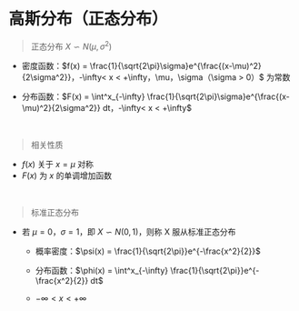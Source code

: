 &emsp;
# 高斯分布（正态分布）

>正态分布 $X \backsim N(\mu, \sigma^2)$

- 密度函数：$f(x) = \frac{1}{\sqrt{2\pi}\sigma}e^{\frac{(x-\mu)^2}{2\sigma^2}}，-\infty< x < +\infty，\mu，\sigma（\sigma > 0）$ 为常数

- 分布函数：$F(x) = \int^x_{-\infty} \frac{1}{\sqrt{2\pi}\sigma}e^{\frac{(x-\mu)^2}{2\sigma^2}} dt，-\infty< x < +\infty$


&emsp;
>相关性质
- $f(x)$ 关于 $x=\mu$ 对称
- $F(x)$ 为 $x$ 的单调增加函数


&emsp;
>标准正态分布
- 若 $\mu = 0，\sigma=1$，即 $X \backsim N(0, 1)$，则称 X 服从标准正态分布
    - 概率密度：$\psi(x) = \frac{1}{\sqrt{2\pi}}e^{-\frac{x^2}{2}}$

    - 分布函数：$\phi(x) = \int^x_{-\infty} \frac{1}{\sqrt{2\pi}}e^{-\frac{x^2}{2}} dt$ 
    - $-\infty< x < +\infty$

